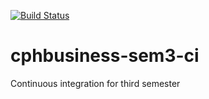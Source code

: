 [![Build Status](https://travis-ci.org/Jegp/cphbusiness-sem3-ci.svg?branch=master)](https://travis-ci.org/Jegp/cphbusiness-sem3-ci)

# cphbusiness-sem3-ci
Continuous integration for third semester
